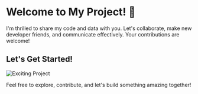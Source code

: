# Welcome to My Project! 🌟

I'm thrilled to share my code and data with you. Let's collaborate, make new developer friends, and communicate effectively. Your contributions are welcome!

## Let's Get Started!


![Exciting Project]([https://media.giphy.com/media/your-gif-link/giphy.gif](https://media1.giphy.com/media/v1.Y2lkPTc5MGI3NjExbzlwdGZvem9sdjFpZXEzeThwdHk2aTI1NnF4dGJhY2k1b3hjcXM5aiZlcD12MV9pbnRlcm5hbF9naWZfYnlfaWQmY3Q9Zw/ciPzVXFVbAcdFEHubs/giphy.webp))

Feel free to explore, contribute, and let's build something amazing together!

